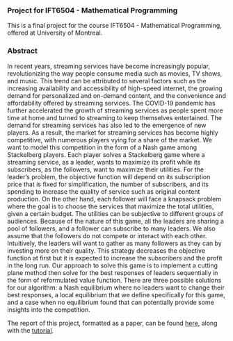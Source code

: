 ### Project for IFT6504 - Mathematical Programming

This is a final project for the course IFT6504 - Mathematical Programming, offered at University of Montreal.

### Abstract

In recent years, streaming services have become increasingly popular, revolutionizing the way people
consume media such as movies, TV shows, and music. This trend can be attributed to several factors
such as the increasing availability and accessibility of high-speed internet, the growing demand for
personalized and on-demand content, and the convenience and affordability offered by streaming
services. The COVID-19 pandemic has further accelerated the growth of streaming services as
people spent more time at home and turned to streaming to keep themselves entertained. The demand
for streaming services has also led to the emergence of new players. As a result, the market for
streaming services has become highly competitive, with numerous players vying for a share of the
market. We want to model this competition in the form of a Nash game among Stackelberg players.
Each player solves a Stackelberg game where a streaming service, as a leader, wants to maximize
its profit while its subscribers, as the followers, want to maximize their utilities. For the leader’s
problem, the objective function will depend on its subscription price that is fixed for simplification,
the number of subscribers, and its spending to increase the quality of service such as original content
production. On the other hand, each follower will face a knapsack problem where the goal is to
choose the services that maximize the total utilities, given a certain budget. The utilities can be
subjective to different groups of audiences. Because of the nature of this game, all the leaders are
sharing a pool of followers, and a follower can subscribe to many leaders. We also assume that the
followers do not compete or interact with each other. Intuitively, the leaders will want to gather as
many followers as they can by investing more on their quality. This strategy decreases the objective
function at first but it is expected to increase the subscribers and the profit in the long run. Our
approach to solve this game is to implement a cutting plane method then solve for the best responses
of leaders sequentially in the form of reformulated value function. There are three possible solutions
for our algorithm: a Nash equilibrium where no leaders want to change their best responses, a local
equilibrium that we define specifically for this game, and a case when no equilibrium found that can
potentially provide some insights into the competition.

The report of this project, formatted as a paper, can be found [here](), along with the [tutorial](./IFT6504_Project_Tutorial.html).
